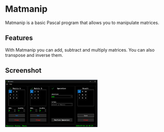 
# Matmanip
Matmanip is a basic Pascal program that allows you to manipulate matrices.  

## Features
With Matmanip you can add, subtract and multiply matrices. You can also transpose and inverse them. 

## Screenshot
<img src="Graphics/Screenshot.png" width="300"/>
